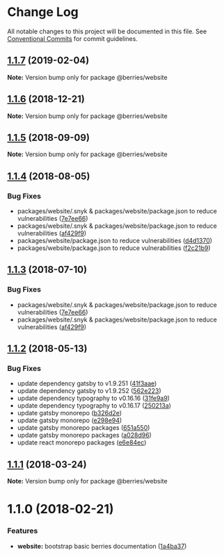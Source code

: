 # Change Log

All notable changes to this project will be documented in this file.
See [Conventional Commits](https://conventionalcommits.org) for commit guidelines.

## [1.1.7](https://github.com/MartinHelmut/berries/compare/@berries/website@1.1.6...@berries/website@1.1.7) (2019-02-04)

**Note:** Version bump only for package @berries/website





## [1.1.6](https://github.com/MartinHelmut/berries/compare/@berries/website@1.1.5...@berries/website@1.1.6) (2018-12-21)

**Note:** Version bump only for package @berries/website





<a name="1.1.5"></a>
## [1.1.5](https://github.com/MartinHelmut/berries/compare/@berries/website@1.1.4...@berries/website@1.1.5) (2018-09-09)




**Note:** Version bump only for package @berries/website

<a name="1.1.4"></a>
## [1.1.4](https://github.com/MartinHelmut/berries/compare/@berries/website@1.1.2...@berries/website@1.1.4) (2018-08-05)


### Bug Fixes

* packages/website/.snyk & packages/website/package.json to reduce vulnerabilities ([7e7ee66](https://github.com/MartinHelmut/berries/commit/7e7ee66))
* packages/website/.snyk & packages/website/package.json to reduce vulnerabilities ([af429f9](https://github.com/MartinHelmut/berries/commit/af429f9))
* packages/website/package.json to reduce vulnerabilities ([d4d1370](https://github.com/MartinHelmut/berries/commit/d4d1370))
* packages/website/package.json to reduce vulnerabilities ([f2c21b9](https://github.com/MartinHelmut/berries/commit/f2c21b9))




<a name="1.1.3"></a>
## [1.1.3](https://github.com/MartinHelmut/berries/compare/@berries/website@1.1.2...@berries/website@1.1.3) (2018-07-10)


### Bug Fixes

* packages/website/.snyk & packages/website/package.json to reduce vulnerabilities ([7e7ee66](https://github.com/MartinHelmut/berries/commit/7e7ee66))
* packages/website/.snyk & packages/website/package.json to reduce vulnerabilities ([af429f9](https://github.com/MartinHelmut/berries/commit/af429f9))




<a name="1.1.2"></a>
## [1.1.2](https://github.com/MartinHelmut/berries/compare/@berries/website@1.1.1...@berries/website@1.1.2) (2018-05-13)


### Bug Fixes

* update dependency gatsby to v1.9.251 ([41f3aae](https://github.com/MartinHelmut/berries/commit/41f3aae))
* update dependency gatsby to v1.9.252 ([562e223](https://github.com/MartinHelmut/berries/commit/562e223))
* update dependency typography to v0.16.16 ([31fe9a9](https://github.com/MartinHelmut/berries/commit/31fe9a9))
* update dependency typography to v0.16.17 ([250213a](https://github.com/MartinHelmut/berries/commit/250213a))
* update gatsby monorepo ([b326d2e](https://github.com/MartinHelmut/berries/commit/b326d2e))
* update gatsby monorepo ([e298e94](https://github.com/MartinHelmut/berries/commit/e298e94))
* update gatsby monorepo packages ([651a550](https://github.com/MartinHelmut/berries/commit/651a550))
* update gatsby monorepo packages ([a028d96](https://github.com/MartinHelmut/berries/commit/a028d96))
* update react monorepo packages ([e6e84ec](https://github.com/MartinHelmut/berries/commit/e6e84ec))




<a name="1.1.1"></a>
## [1.1.1](https://github.com/MartinHelmut/berries/compare/@berries/website@1.1.0...@berries/website@1.1.1) (2018-03-24)




**Note:** Version bump only for package @berries/website

<a name="1.1.0"></a>
# 1.1.0 (2018-02-21)


### Features

* **website:** bootstrap basic berries documentation ([1a4ba37](https://github.com/MartinHelmut/berries/commit/1a4ba37))
